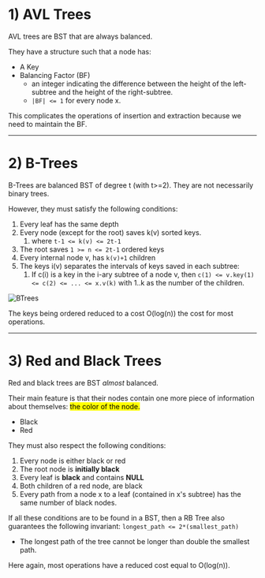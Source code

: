 # 1) AVL Trees
AVL trees are BST that are always balanced.

They have a structure such that a node has:
* A Key
* Balancing Factor (BF)
  * an integer indicating the difference between the height of the left-subtree and the height of the right-subtree.
  * `|BF| <= 1` for every node x.

This complicates the operations of insertion and extraction because
we need to maintain the BF.

---

# 2) B-Trees
B-Trees are balanced BST of degree t (with t>=2). They are not necessarily
binary trees. 

However, they must satisfy the following conditions: 
1. Every leaf has the same depth
2. Every node (except for the root) saves k(v) sorted keys.
   1. where `t-1 <= k(v) <= 2t-1`
3. The root saves `1 >= n <= 2t-1` ordered keys
4. Every internal node v, has `k(v)+1` children
5. The keys i(v) separates the intervals of keys saved in each subtree:
   1. If c(i) is a key in the i-ary subtree of a node v, then 
   `c(1) <= v.key(1) <= c(2) <= ... <= x.v(k)` with 1..k as the number of the children.


![BTrees](https://github.com/PayThePizzo/ASD/blob/main/Resources/BTrees.png?raw=TRUE)

The keys being ordered reduced to a cost O(log(n)) the cost for
most operations.

--- 

# 3) Red and Black Trees
Red and black trees are BST *almost* balanced.

Their main feature is that their nodes contain one more piece 
of information about themselves: <mark>the color of the node.</mark>
* Black 
* Red

They must also respect the following conditions:
1. Every node is either black or red
2. The root node is **initially black**
3. Every leaf is **black** and contains **NULL**
4. Both children of a red node, are black
5. Every path from a node x to a leaf (contained in x's subtree) has the
same number of black nodes.

If all these conditions are to be found in a BST, then a RB Tree also 
guarantees the following invariant: `longest_path <= 2*(smallest_path)` 
* The longest path of the tree cannot be longer than double the smallest path.

Here again, most operations have a reduced cost equal to O(log(n)).
